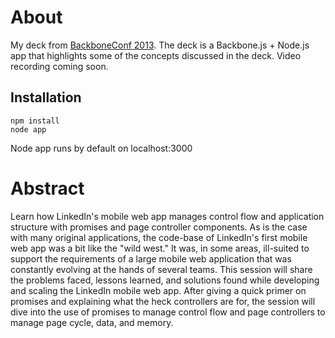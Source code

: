 About
=====
My deck from [BackboneConf 2013](http://www.backboneconf.com/ "BackboneConf"). The deck is a Backbone.js + Node.js app that highlights some of the concepts discussed in the deck. Video recording coming soon.

Installation
-----

	npm install
	node app

Node app runs by default on localhost:3000

Abstract
=====
Learn how LinkedIn's mobile web app manages control flow and application structure with promises and page controller components. As is the case with many original applications, the code-base of LinkedIn's first mobile web app was a bit like the "wild west." It was, in some areas, ill-suited to support the requirements of a large mobile web application that was constantly evolving at the hands of several teams. This session will share the problems faced, lessons learned, and solutions found while developing and scaling the LinkedIn mobile web app. After giving a quick primer on promises and explaining what the heck controllers are for, the session will dive into the use of promises to manage control flow and page controllers to manage page cycle, data, and memory.